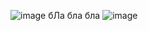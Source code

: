 ![image](https://github.com/user-attachments/assets/225a29a3-efc5-4a4b-8f7f-6b68caf66ff7)
бЛа бла бла 
![image](https://github.com/user-attachments/assets/262f99fd-e4b3-47c6-bf45-95c5079d636d)

